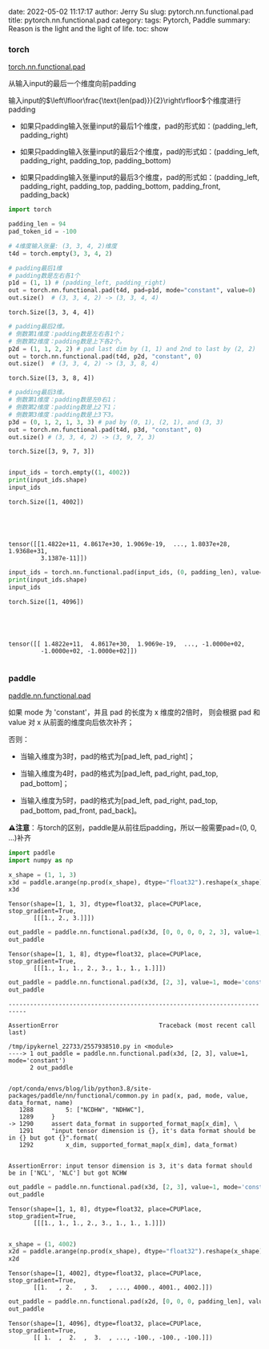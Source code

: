 date: 2022-05-02 11:17:17
author: Jerry Su
slug: pytorch.nn.functional.pad
title: pytorch.nn.functional.pad
category: 
tags: Pytorch, Paddle
summary: Reason is the light and the light of life.
toc: show

### torch

[torch.nn.functional.pad](https://pytorch.org/docs/stable/generated/torch.nn.functional.pad.html#torch.nn.functional.pad)

从输入input的最后一个维度向前padding

输入input的$\left\lfloor\frac{\text{len(pad)}}{2}\right\rfloor$个维度进行padding

- 如果只padding输入张量input的最后1个维度，pad的形式如：(padding_left, padding_right)

- 如果只padding输入张量input的最后2个维度，pad的形式如：(padding_left, padding_right, padding_top, padding_bottom)

- 如果只padding输入张量input的最后3个维度，pad的形式如：(padding_left, padding_right, padding_top, padding_bottom, padding_front, padding_back)



```python
import torch
```


```python
padding_len = 94
pad_token_id = -100
```


```python
# 4维度输入张量: (3, 3, 4, 2)维度
t4d = torch.empty(3, 3, 4, 2)
```


```python
# padding最后1维
# padding数是左右各1个
p1d = (1, 1) # (padding_left, padding_right)
out = torch.nn.functional.pad(t4d, pad=p1d, mode="constant", value=0)
out.size()  # (3, 3, 4, 2) -> (3, 3, 4, 4)
```




    torch.Size([3, 3, 4, 4])




```python
# padding最后2维。
# 倒数第1维度：padding数是左右各1个；
# 倒数第2维度：padding数是上下各2个。 
p2d = (1, 1, 2, 2) # pad last dim by (1, 1) and 2nd to last by (2, 2)
out = torch.nn.functional.pad(t4d, p2d, "constant", 0)
out.size()  # (3, 3, 4, 2) -> (3, 3, 8, 4)
```




    torch.Size([3, 3, 8, 4])




```python
# padding最后3维。
# 倒数第1维度：padding数是左0右1；
# 倒数第2维度：padding数是上2下1；
# 倒数第3维度：padding数是上3下3。 
p3d = (0, 1, 2, 1, 3, 3) # pad by (0, 1), (2, 1), and (3, 3)
out = torch.nn.functional.pad(t4d, p3d, "constant", 0)
out.size() # (3, 3, 4, 2) -> (3, 9, 7, 3)
```




    torch.Size([3, 9, 7, 3])




```python

```


```python
input_ids = torch.empty((1, 4002))
print(input_ids.shape)
input_ids
```

    torch.Size([1, 4002])





    tensor([[1.4822e+11, 4.8617e+30, 1.9069e-19,  ..., 1.8037e+28, 1.9368e+31,
             3.1387e-11]])




```python
input_ids = torch.nn.functional.pad(input_ids, (0, padding_len), value=pad_token_id)
print(input_ids.shape)
input_ids
```

    torch.Size([1, 4096])





    tensor([[ 1.4822e+11,  4.8617e+30,  1.9069e-19,  ..., -1.0000e+02,
             -1.0000e+02, -1.0000e+02]])




```python

```

### paddle

[paddle.nn.functional.pad](https://www.paddlepaddle.org.cn/documentation/docs/zh/api/paddle/nn/functional/pad_cn.html)

如果 mode 为 'constant'，并且 pad 的长度为 x 维度的2倍时， 则会根据 pad 和 value 对 x 从前面的维度向后依次补齐；

否则：

- 当输入维度为3时，pad的格式为[pad_left, pad_right]； 

- 当输入维度为4时，pad的格式为[pad_left, pad_right, pad_top, pad_bottom]； 

- 当输入维度为5时，pad的格式为[pad_left, pad_right, pad_top, pad_bottom, pad_front, pad_back]。

**⚠️注意**：与torch的区别，paddle是从前往后padding，所以一般需要pad=(0, 0, ...)补齐


```python
import paddle
import numpy as np
```


```python
x_shape = (1, 1, 3)
x3d = paddle.arange(np.prod(x_shape), dtype="float32").reshape(x_shape) + 1
x3d
```




    Tensor(shape=[1, 1, 3], dtype=float32, place=CPUPlace, stop_gradient=True,
           [[[1., 2., 3.]]])




```python
out_paddle = paddle.nn.functional.pad(x3d, [0, 0, 0, 0, 2, 3], value=1, mode='constant')
out_paddle
```




    Tensor(shape=[1, 1, 8], dtype=float32, place=CPUPlace, stop_gradient=True,
           [[[1., 1., 1., 2., 3., 1., 1., 1.]]])




```python
out_paddle = paddle.nn.functional.pad(x3d, [2, 3], value=1, mode='constant')
out_paddle
```


    ---------------------------------------------------------------------------

    AssertionError                            Traceback (most recent call last)

    /tmp/ipykernel_22733/2557938510.py in <module>
    ----> 1 out_paddle = paddle.nn.functional.pad(x3d, [2, 3], value=1, mode='constant')
          2 out_paddle


    /opt/conda/envs/blog/lib/python3.8/site-packages/paddle/nn/functional/common.py in pad(x, pad, mode, value, data_format, name)
       1288         5: ["NCDHW", "NDHWC"],
       1289     }
    -> 1290     assert data_format in supported_format_map[x_dim], \
       1291     "input tensor dimension is {}, it's data format should be in {} but got {}".format(
       1292         x_dim, supported_format_map[x_dim], data_format)


    AssertionError: input tensor dimension is 3, it's data format should be in ['NCL', 'NLC'] but got NCHW



```python
out_paddle = paddle.nn.functional.pad(x3d, [2, 3], value=1, mode='constant', data_format='NCL')
out_paddle
```




    Tensor(shape=[1, 1, 8], dtype=float32, place=CPUPlace, stop_gradient=True,
           [[[1., 1., 1., 2., 3., 1., 1., 1.]]])




```python

```


```python
x_shape = (1, 4002)
x2d = paddle.arange(np.prod(x_shape), dtype="float32").reshape(x_shape) + 1
x2d
```




    Tensor(shape=[1, 4002], dtype=float32, place=CPUPlace, stop_gradient=True,
           [[1.   , 2.   , 3.   , ..., 4000., 4001., 4002.]])




```python
out_paddle = paddle.nn.functional.pad(x2d, [0, 0, 0, padding_len], value=pad_token_id, mode='constant')
out_paddle
```




    Tensor(shape=[1, 4096], dtype=float32, place=CPUPlace, stop_gradient=True,
           [[ 1.  ,  2.  ,  3.  , ..., -100., -100., -100.]])


